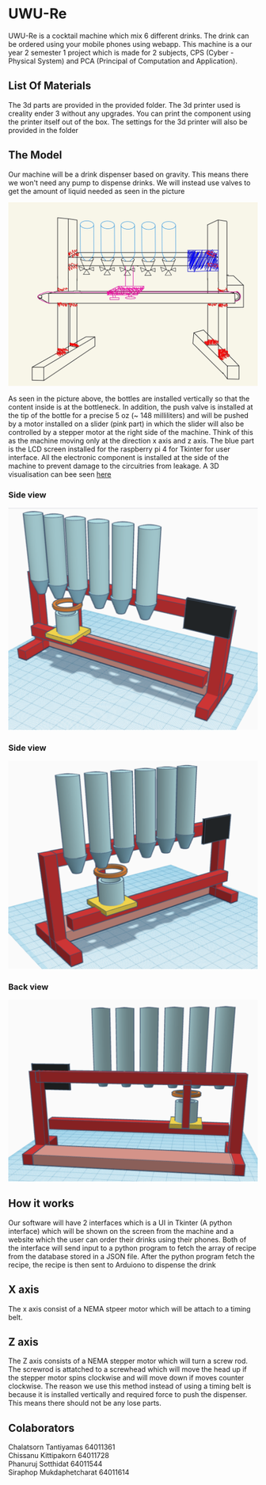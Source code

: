 # UWU-Re  
UWU-Re is a cocktail machine which mix 6 different drinks. The drink can be ordered using your mobile phones using webapp. This machine is a our year 2 semester 1 project which is made for 2 subjects, CPS (Cyber - Physical System) and PCA (Principal of Computation and Application).
## List Of Materials
The 3d parts are provided in the provided folder. The 3d printer used is creality ender 3 without any upgrades. You can print the component using the printer itself out of the box. The settings for the 3d printer will also be provided in the folder
## The Model
Our machine will be a drink dispenser based on gravity. This means there we won't need any pump to dispense drinks. We will instead use valves to get the amount of liquid needed as seen in the picture

![alt text](https://github.com/Chissanu/UWU-Re/blob/main/pictures/machine_sketch.jpg)

As seen in the picture above, the bottles are installed vertically so that the content inside is at the bottleneck. In addition, the push valve is installed at the tip of the bottle for a precise 5 oz (~ 148 milliliters) and will be pushed by a motor installed on a slider (pink part) in which the slider will also be controlled by a stepper motor at the right side of the machine. Think of this as the machine moving only at the direction x axis and z axis. The blue part is the LCD screen installed for the raspberry pi 4 for Tkinter for user interface. All the electronic component is installed at the side of the machine to prevent damage to the circuitries from leakage. A 3D visualisation can bee seen [here](https://www.tinkercad.com/things/1XuOXg0HMAo?sharecode=GJE946JQ6UPPvVI4ZD06l16DsZAhe3jpPH0mlR12uSo)

### Side view
![alt text](https://github.com/Chissanu/UWU-Re/blob/main/pictures/3d1.png)

### Side view
![alt text](https://github.com/Chissanu/UWU-Re/blob/main/pictures/3d2.png)

### Back view
![alt text](https://github.com/Chissanu/UWU-Re/blob/main/pictures/3d3.png)

## How it works
Our software will have 2 interfaces which is a UI in Tkinter (A python interface) which will be shown on the screen from the machine and a website which the user can order their drinks using their phones. Both of the interface will send input to a python program to fetch the array of recipe from the database stored in a JSON file. After the python program fetch the recipe, the recipe is then sent to Arduiono to dispense the drink

## X axis
The x axis consist of a NEMA stpeer motor which will be attach to a timing belt. 

## Z axis
The Z axis consists of a NEMA stepper motor which will turn a screw rod. The screwrod is attatched to a screwhead which will move the head up if the stepper motor spins clockwise and will move down if moves counter clockwise. The reason we use this method instead of using a timing belt is because it is installed vertically and required force to push the dispenser. This means there should not be any lose parts.

## Colaborators    
Chalatsorn Tantiyamas 64011361  
Chissanu Kittipakorn 64011728  
Phanuruj Sotthidat 64011544  
Siraphop Mukdaphetcharat 64011614  
